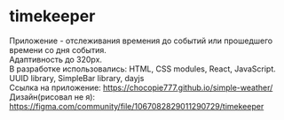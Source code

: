 # timekeeper
Приложение - отслеживания времения до событий или прошедшего времени со дня события.</br>
Адаптивность до 320px.<br/>
В разработке использовались: HTML, CSS modules, React, JavaScript. UUID library, SimpleBar library, dayjs</br>
Ссылка на приложение: https://chocopie777.github.io/simple-weather/ <br/>
Дизайн(рисовал не я): https://figma.com/community/file/1067082829011290729/timekeeper
